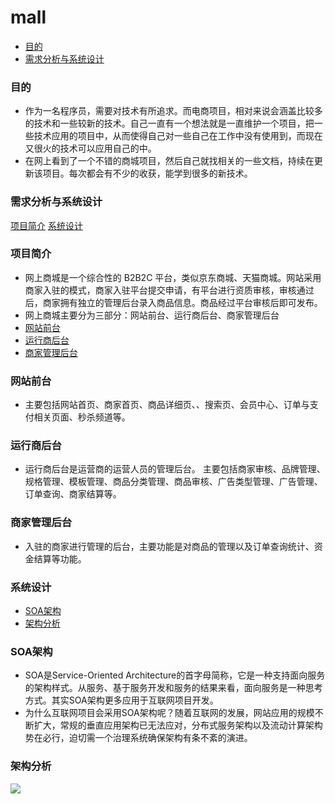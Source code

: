 # mall
- [目的](#目的)
- [需求分析与系统设计](#需求分析与系统设计)

### 目的
- 作为一名程序员，需要对技术有所追求。而电商项目，相对来说会涵盖比较多的技术和一些较新的技术。自己一直有一个想法就是一直维护一个项目，把一些技术应用的项目中，从而使得自己对一些自己在工作中没有使用到，而现在又很火的技术可以应用自己的中。
- 在网上看到了一个不错的商城项目，然后自己就找相关的一些文档，持续在更新该项目。每次都会有不少的收获，能学到很多的新技术。

### 需求分析与系统设计
[项目简介](#项目简介)
[系统设计](#系统设计)
### 项目简介
- 网上商城是一个综合性的 B2B2C 平台，类似京东商城、天猫商城。网站采用商家入驻的模式，商家入驻平台提交申请，有平台进行资质审核，审核通过后，商家拥有独立的管理后台录入商品信息。商品经过平台审核后即可发布。
- 网上商城主要分为三部分：网站前台、运行商后台、商家管理后台
- [网站前台](#网站前台)
- [运行商后台](#运行商后台)
- [商家管理后台](#商家管理后台)
### 网站前台
- 主要包括网站首页、商家首页、商品详细页、、搜索页、会员中心、订单与支付相关页面、秒杀频道等。


### 运行商后台
- 运行商后台是运营商的运营人员的管理后台。 主要包括商家审核、品牌管理、规格管理、模板管理、商品分类管理、商品审核、广告类型管理、广告管理、订单查询、商家结算等。

### 商家管理后台
- 入驻的商家进行管理的后台，主要功能是对商品的管理以及订单查询统计、资金结算等功能。

### 系统设计
- [SOA架构](#SOA架构)
- [架构分析](#架构分析)

### SOA架构
- SOA是Service-Oriented Architecture的首字母简称，它是一种支持面向服务的架构样式。从服务、基于服务开发和服务的结果来看，面向服务是一种思考方式。其实SOA架构更多应用于互联网项目开发。
- 为什么互联网项目会采用SOA架构呢？随着互联网的发展，网站应用的规模不断扩大，常规的垂直应用架构已无法应对，分布式服务架构以及流动计算架构势在必行，迫切需一个治理系统确保架构有条不紊的演进。
### 架构分析

![](https://i.imgur.com/4PpAsCQ.png)